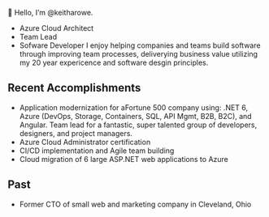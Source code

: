 👋 Hello, I’m @keitharowe. 
- Azure Cloud Architect
- Team Lead
- Sofware Developer
I enjoy helping companies and teams build software through improving team processes, deliverying business value utilizing my 20 year expericence and software desgin principles.

## Recent Accomplishments
- Application modernization for aFortune 500 company using: .NET 6, Azure (DevOps, Storage, Containers, SQL, API Mgmt, B2B, B2C), and Angular. Team lead for a fantastic, super talented group of developers, designers, and project managers.
- Azure Cloud Administrator certification
- CI/CD implementation and Agile team building
- Cloud migration of 6 large ASP.NET web applications to Azure

## Past
- Former CTO of small web and marketing company in Cleveland, Ohio 

<!---
keitharowe/keitharowe is a ✨ special ✨ repository because its `README.md` (this file) appears on your GitHub profile.
You can click the Preview link to take a look at your changes.
--->
